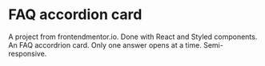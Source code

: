 # FAQ accordion card

A project from frontendmentor.io. Done with React and Styled components.
An FAQ accordrion card. Only one answer opens at a time. Semi-responsive.
